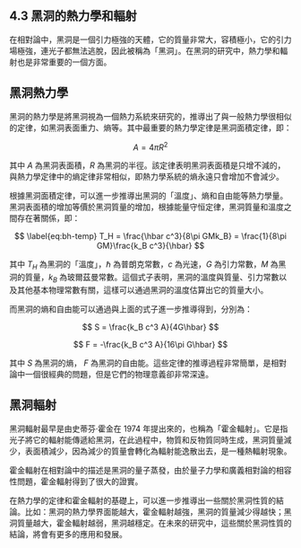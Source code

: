## 4.3 黑洞的熱力學和輻射

在相對論中，黑洞是一個引力極強的天體，它的質量非常大，容積極小，它的引力場極強，連光子都無法逃脫，因此被稱為「黑洞」。在黑洞的研究中，熱力學和輻射也是非常重要的一個方面。

## 黑洞熱力學

黑洞的熱力學是將黑洞視為一個熱力系統來研究的，推導出了與一般熱力學很相似的定律，如黑洞表面重力、熵等。其中最重要的熱力學定律是黑洞面積定律，即：

$$
\label{eq:area-law}
A = 4\pi R^2
$$

其中 $A$ 為黑洞表面積，$R$ 為黑洞的半徑。該定律表明黑洞表面積是只增不減的，與熱力學定律中的熵定律非常相似，即熱力學系統的熵永遠只會增加不會減少。

根據黑洞面積定律，可以進一步推導出黑洞的「溫度」、熵和自由能等熱力學量。黑洞表面積的增加等價於黑洞質量的增加，根據能量守恒定律，黑洞質量和溫度之間存在著關係，即：

$$
\label{eq:bh-temp}
T_H = \frac{\hbar c^3}{8\pi GMk_B} = \frac{1}{8\pi GM}\frac{k_B c^3}{\hbar}
$$

其中 $T_H$ 為黑洞的「溫度」，$\hbar$ 為普朗克常數，$c$ 為光速，$G$ 為引力常數，$M$ 為黑洞的質量，$k_B$ 為玻爾茲曼常數。這個式子表明，黑洞的溫度與質量、引力常數以及其他基本物理常數有關，這樣可以通過黑洞的溫度估算出它的質量大小。

而黑洞的熵和自由能可以通過與上面的式子進一步推導得到，分別為：

$$
S = \frac{k_B c^3 A}{4G\hbar}
$$

$$
F = -\frac{k_B c^3 A}{16\pi G\hbar}
$$

其中 $S$ 為黑洞的熵， $F$ 為黑洞的自由能。這些定律的推導過程非常簡單，是相對論中一個很經典的問題，但是它們的物理意義卻非常深遠。

## 黑洞輻射

黑洞輻射最早是由史蒂芬·霍金在 1974 年提出來的，也稱為「霍金輻射」。它是指光子將它的輻射能傳遞給黑洞，在此過程中，物質和反物質同時生成，黑洞質量減少，表面積減少，因為減少的質量會轉化為輻射能逸散出去，是一種熱輻射現象。

霍金輻射在相對論中的描述是黑洞的量子蒸發，由於量子力學和廣義相對論的相容性問題，霍金輻射得到了很大的證實。

在熱力學的定律和霍金輻射的基礎上，可以進一步推導出一些關於黑洞性質的結論。比如：黑洞的熱力學界面能越大，霍金輻射越強，黑洞的質量減少得越快；黑洞質量越大，霍金輻射越弱，黑洞越穩定。在未來的研究中，這些關於黑洞性質的結論，將會有更多的應用和發展。